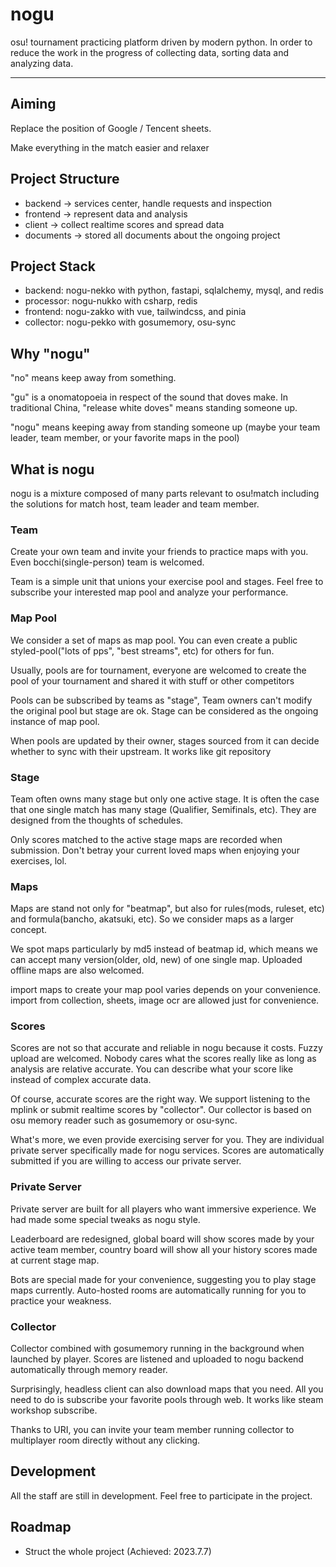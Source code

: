 # nogu

osu! tournament practicing platform driven by modern python. In order to reduce the work in the progress of collecting data, sorting data and analyzing data.

---

## Aiming

Replace the position of Google / Tencent sheets.

Make everything in the match easier and relaxer

## Project Structure

- backend -> services center, handle requests and inspection
- frontend -> represent data and analysis
- client -> collect realtime scores and spread data
- documents -> stored all documents about the ongoing project

## Project Stack

- backend: nogu-nekko with python, fastapi, sqlalchemy, mysql, and redis
- processor: nogu-nukko with csharp, redis
- frontend: nogu-zakko with vue, tailwindcss, and pinia
- collector: nogu-pekko with gosumemory, osu-sync

## Why "nogu"

"no" means keep away from something.

"gu" is a onomatopoeia in respect of the sound that doves make. In traditional China, "release white doves" means standing someone up.

"nogu" means keeping away from standing someone up (maybe your team leader, team member, or your favorite maps in the pool)

## What is nogu

nogu is a mixture composed of many parts relevant to osu!match including the solutions for match host, team leader and team member.

### Team

Create your own team and invite your friends to practice maps with you. Even bocchi(single-person) team is welcomed.

Team is a simple unit that unions your exercise pool and stages. Feel free to subscribe your interested map pool and analyze your performance.

### Map Pool

We consider a set of maps as map pool. You can even create a public styled-pool("lots of pps", "best streams", etc) for others for fun.

Usually, pools are for tournament, everyone are welcomed to create the pool of your tournament and shared it with stuff or other competitors

Pools can be subscribed by teams as "stage", Team owners can't modify the original pool but stage are ok. Stage can be considered as the ongoing instance of map pool.

When pools are updated by their owner, stages sourced from it can decide whether to sync with their upstream. It works like git repository

### Stage

Team often owns many stage but only one active stage. It is often the case that one single match has many stage (Qualifier, Semifinals, etc). They are designed from the thoughts of schedules.

Only scores matched to the active stage maps are recorded when submission. Don't betray your current loved maps when enjoying your exercises, lol.

### Maps

Maps are stand not only for "beatmap", but also for rules(mods, ruleset, etc) and formula(bancho, akatsuki, etc). So we consider maps as a larger concept.

We spot maps particularly by md5 instead of beatmap id, which means we can accept many version(older, old, new) of one single map. Uploaded offline maps are also welcomed.

import maps to create your map pool varies depends on your convenience. import from collection, sheets, image ocr are allowed just for convenience.


### Scores

Scores are not so that accurate and reliable in nogu because it costs. Fuzzy upload are welcomed. Nobody cares what the scores really like as long as analysis are relative accurate. You can describe what your score like instead of complex accurate data.

Of course, accurate scores are the right way. We support listening to the mplink or submit realtime scores by "collector". Our collector is based on osu memory reader such as gosumemory or osu-sync.

What's more, we even provide exercising server for you. They are individual private server specifically made for nogu services. Scores are automatically submitted if you are willing to access our private server.


### Private Server

Private server are built for all players who want immersive experience. We had made some special tweaks as nogu style.

Leaderboard are redesigned, global board will show scores made by your active team member, country board will show all your history scores made at current stage map.

Bots are special made for your convenience, suggesting you to play stage maps currently. Auto-hosted rooms are automatically running for you to practice your weakness.

### Collector

Collector combined with gosumemory running in the background when launched by player. Scores are listened and uploaded to nogu backend automatically through memory reader.

Surprisingly, headless client can also download maps that you need. All you need to do is subscribe your favorite pools through web. It works like steam workshop subscribe.

Thanks to URI, you can invite your team member running collector to multiplayer room directly without any clicking.


## Development

All the staff are still in development. Feel free to participate in the project.

## Roadmap

- Struct the whole project (Achieved: 2023.7.7)